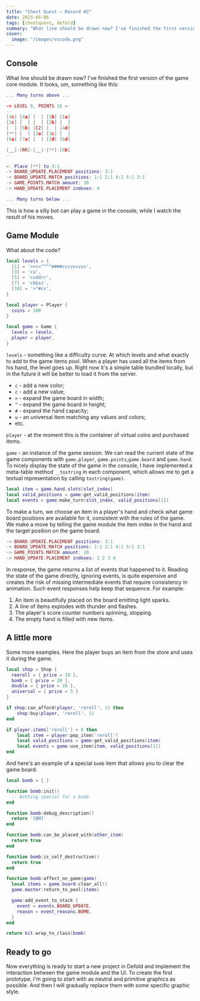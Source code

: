 ```yaml
---
title: "Chest Quest — Record #2"
date: 2023-05-06
tags: [chestquest, defold]
summary: "What line should be drawn now? I've finished the first version of the game core module. It looks, um, something like this..."
cover:
  image: "/images/vscode.png"
---
```


## Console

What line should be drawn now? I've finished the first version of the game core module. It looks, um, something like this:

```lua
... Many turns above ...

-= LEVEL 6, POINTS 16 =-
--
[4c] [4a] [  ] [1b] [1a]
[2c] [  ] [  ] [2b] [  ]
[  ] [5b] [C2] [  ] [4d]
[**] [  ] [3a] [3c] [  ]
[6a] [7a] [  ] [3d] [6d]

[__]-[RR]-[__]-[**]-[6b]
--

<- Place [**] to 3:1
-> BOARD_UPDATE.PLACEMENT positions: 3:1
-> BOARD_UPDATE.MATCH positions: 1:1 2:1 4:1 5:1 3:1
-> GAME_POINTS.MATCH amount: 10
-> HAND_UPDATE.PLACEMENT indexes: 4

... Many turns below ...
```

This is how a silly bot can play a game in the console, while I watch the result of his moves.

## Game Module

What about the code?

```lua
local levels = {
  [1] = '>>>>^^^^####cccvvvvvv',
  [3] = 'cu',
  [5] = 'cuddrr',
  [7] = 'cbbss',
  [10] = '>^#cv',
}

local player = Player {
  coins = 100
}

local game = Game {
  levels = levels,
  player = player,
}
```

`levels` - something like a difficulty curve. At which levels and what exactly to add to the game items pool. When a player has used all the items from his hand, the level goes up. Right now it's a simple table bundled locally, but in the future it will be better to load it from the server.

- `c` - add a new color;
- `c` - add a new value;
- `>` - expand the game board in width;
- `^` - expand the game board in height;
- `#` - expand the hand capacity;
- `u` - an universal item matching any values and colors;
- etc.

`player` - at the moment this is the container of virtual coins and purchased items.

`game` - an instance of the game session. We can read the current state of the game components with `game.player`, `game.points`,`game.board` and `game.hand`. To nicely display the state of the game in the console, I have implemented a meta-table method `__tostring` in each component, which allows me to get a textual representation by calling `tostring(game)`.

```lua
local item = game.hand.slots[slot_index]
local valid_positions = game:get_valid_positions(item)
local events = game:make_turn(slot_index, valid_positions[1])
```

To make a turn, we choose an item in a player's hand and check what game board positions are available for it, consistent with the rules of the game. We make a move by telling the game module the item index in the hand and the target position on the game board.

```lua
-> BOARD_UPDATE.PLACEMENT positions: 3:1
-> BOARD_UPDATE.MATCH positions: 1:1 2:1 4:1 5:1 3:1
-> GAME_POINTS.MATCH amount: 10
-> HAND_UPDATE.PLACEMENT indexes: 1 2 3 4
```

In response, the game returns a list of events that happened to it. Reading the state of the game directly, ignoring events, is quite expensive and creates the risk of missing intermediate events that require consistency in animation. Such event responses help keep that sequence. For example:

1. An item is beautifully placed on the board emitting light sparks.
2. A line of items explodes with thunder and flashes.
3. The player's score counter numbers spinning, stopping.
4. The empty hand is filled with new items.

## A little more

Some more examples. Here the player buys an item from the store and uses it during the game.

```lua
local shop = Shop {
  reeroll = { price = 10 },
  bomb = { price = 20 },
  double = { price = 10 },
  universal = { price = 5 }
}

if shop:can_afford(player, 'reroll', 1) then
    shop:buy(player, 'reroll', 1)
end

if player.items['reroll'] > 0 then
    local item = player:pop_item('reroll')
    local valid_positions = game:get_valid_positions(item)
    local events = game:use_item(item, valid_positions[1])
end
```

And here's an example of a special `bomb` item that allows you to clear the game board.

```lua
local bomb = { }

function bomb:init()
  -- Nothing special for a bomb
end

function bomb:debug_description()
  return '[BM]'
end

function bomb:can_be_placed_with(other_item)
  return true
end

function bomb:is_self_destructive()
  return true
end

function bomb:affect_on_game(game)
  local items = game.board:clear_all()
  game.master:return_to_pool(items)

  game:add_event_to_stack {
    event = events.BOARD_UPDATE,
    reason = event_reasons.BOMB,
  }
end

return kit.wrap_to_class(bomb)
```

## Ready to go

Now everything is ready to start a new project in Defold and implement the interaction between the game module and the UI. To create the first prototype, I'm going to start with as neutral and primitive graphics as possible. And then I will gradually replace them with some specific graphic style.
